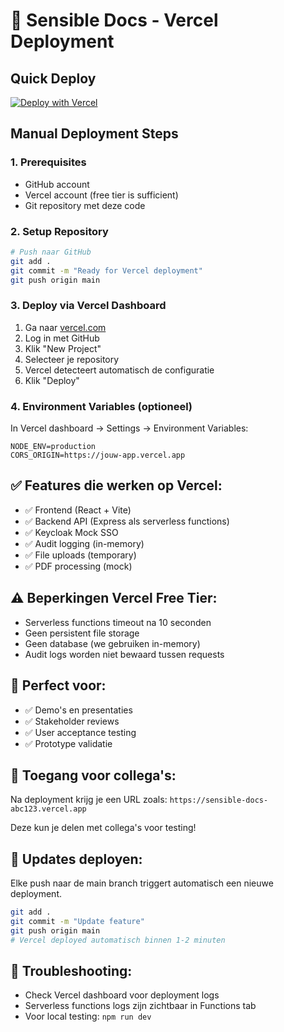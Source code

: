 # 🚀 Sensible Docs - Vercel Deployment

## Quick Deploy

[![Deploy with Vercel](https://vercel.com/button)](https://vercel.com/new/clone?repository-url=https://github.com/YOUR_USERNAME/sensible-docs)

## Manual Deployment Steps

### 1. Prerequisites
- GitHub account
- Vercel account (free tier is sufficient)
- Git repository met deze code

### 2. Setup Repository
```bash
# Push naar GitHub
git add .
git commit -m "Ready for Vercel deployment"
git push origin main
```

### 3. Deploy via Vercel Dashboard
1. Ga naar [vercel.com](https://vercel.com)
2. Log in met GitHub
3. Klik "New Project"
4. Selecteer je repository
5. Vercel detecteert automatisch de configuratie
6. Klik "Deploy"

### 4. Environment Variables (optioneel)
In Vercel dashboard → Settings → Environment Variables:
```
NODE_ENV=production
CORS_ORIGIN=https://jouw-app.vercel.app
```

## ✅ Features die werken op Vercel:
- ✅ Frontend (React + Vite)
- ✅ Backend API (Express als serverless functions)
- ✅ Keycloak Mock SSO
- ✅ Audit logging (in-memory)
- ✅ File uploads (temporary)
- ✅ PDF processing (mock)

## ⚠️ Beperkingen Vercel Free Tier:
- Serverless functions timeout na 10 seconden
- Geen persistent file storage
- Geen database (we gebruiken in-memory)
- Audit logs worden niet bewaard tussen requests

## 🎯 Perfect voor:
- ✅ Demo's en presentaties
- ✅ Stakeholder reviews
- ✅ User acceptance testing
- ✅ Prototype validatie

## 📱 Toegang voor collega's:
Na deployment krijg je een URL zoals:
`https://sensible-docs-abc123.vercel.app`

Deze kun je delen met collega's voor testing!

## 🔄 Updates deployen:
Elke push naar de main branch triggert automatisch een nieuwe deployment.

```bash
git add .
git commit -m "Update feature"
git push origin main
# Vercel deployed automatisch binnen 1-2 minuten
```

## 🐛 Troubleshooting:
- Check Vercel dashboard voor deployment logs
- Serverless functions logs zijn zichtbaar in Functions tab
- Voor local testing: `npm run dev` 